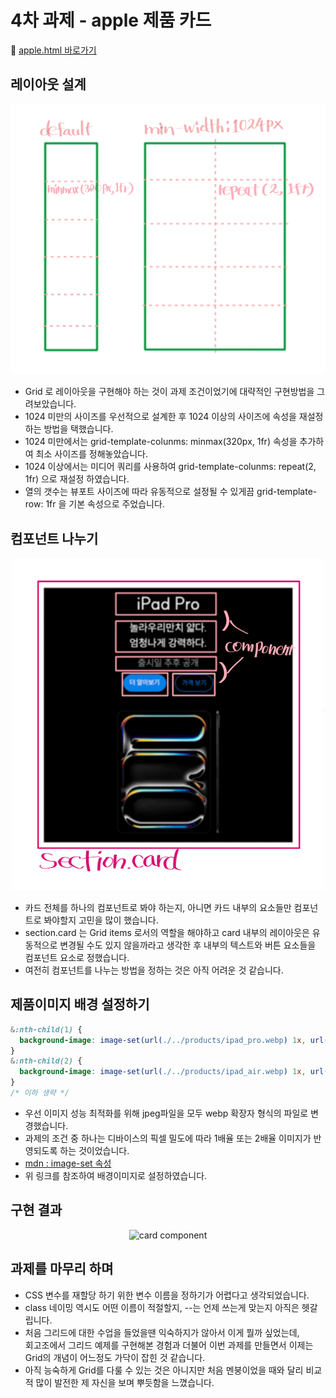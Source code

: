 # 4차 과제 - apple 제품 카드

🔗 <a href="https://jimyeong21.github.io/homework/apple/apple.html" target="_blank">apple.html 바로가기</a>

## 레이아웃 설계

<p style="text-align:center;">
  <img src="./images/img-apple-grid.png" alt="apple card grid">
</p>

- Grid 로 레이아웃을 구현해야 하는 것이 과제 조건이었기에 대략적인 구현방법을 그려보았습니다.
- 1024 미만의 사이즈를 우선적으로 설계한 후 1024 이상의 사이즈에 속성을 재설정하는 방법을 택했습니다.
- 1024 미만에서는 grid-template-colunms: minmax(320px, 1fr) 속성을 추가하여 최소 사이즈를 정해놓았습니다.
- 1024 이상에서는 미디어 쿼리를 사용하여 grid-template-colunms: repeat(2, 1fr) 으로 재설정 하였습니다.
- 열의 갯수는 뷰포트 사이즈에 따라 유동적으로 설정될 수 있게끔 grid-template-row: 1fr 을 기본 속성으로 주었습니다.

## 컴포넌트 나누기

<p style="text-align:center;">
  <img src="./images/img-apple-component.png" alt="card component">
</p>

- 카드 전체를 하나의 컴포넌트로 봐야 하는지, 아니면 카드 내부의 요소들만 컴포넌트로 봐야할지 고민을 많이 했습니다.
- section.card 는 Grid items 로서의 역할을 해야하고 card 내부의 레이아웃은 유동적으로 변경될 수도 있지 않을까라고 생각한 후 내부의 텍스트와 버튼 요소들을 컴포넌트 요소로 정했습니다.
- 여전히 컴포넌트를 나누는 방법을 정하는 것은 아직 어려운 것 같습니다.

## 제품이미지 배경 설정하기

```css
&:nth-child(1) {
  background-image: image-set(url(./../products/ipad_pro.webp) 1x, url(./../products/ipad_pro_2x.webp) 2x);
}
&:nth-child(2) {
  background-image: image-set(url(./../products/ipad_air.webp) 1x, url(./../products/ipad_air_2x.webp) 2x);
}
/* 이하 생략 */
```

- 우선 이미지 성능 최적화를 위해 jpeg파일을 모두 webp 확장자 형식의 파일로 변경했습니다.
- 과제의 조건 중 하나는 디바이스의 픽셀 밀도에 따라 1배율 또는 2배율 이미지가 반영되도록 하는 것이었습니다.
- [mdn : image-set 속성](https://developer.mozilla.org/ko/docs/Web/CSS/image/image-set)
- 위 링크를 참조하여 배경이미지로 설정하였습니다.

## 구현 결과

<p style="text-align:center;">
  <img src="./images/img-apple-responsive.gif" alt="card component">
</p>

## 과제를 마무리 하며

- CSS 변수를 재할당 하기 위한 변수 이름을 정하기가 어렵다고 생각되었습니다.
- class 네이밍 역시도 어떤 이름이 적절할지, --는 언제 쓰는게 맞는지 아직은 헷갈립니다.
- 처음 그리드에 대한 수업을 들었을땐 익숙하지가 않아서 이게 뭘까 싶었는데,<br />
  회고조에서 그리드 예제를 구현해본 경험과 더불어 이번 과제를 만들면서 이제는 Grid의 개념이 어느정도 가닥이 잡힌 것 같습니다.
- 아직 능숙하게 Grid를 다룰 수 있는 것은 아니지만 처음 멘붕이었을 때와 달리 비교적 많이 발전한 제 자신을 보며 뿌듯함을 느꼈습니다.
